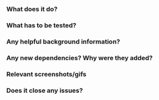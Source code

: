 ### What does it do?

### What has to be tested?

### Any helpful background information?

### Any new dependencies? Why were they added?

### Relevant screenshots/gifs

### Does it close any issues?
